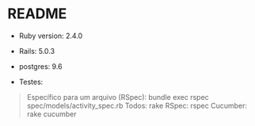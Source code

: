 # README


* Ruby version: 2.4.0
* Rails: 5.0.3
* postgres: 9.6


* Testes:

> Específico para um arquivo (RSpec): bundle exec rspec spec/models/activity_spec.rb
> Todos: rake
> RSpec: rspec
> Cucumber: rake cucumber

